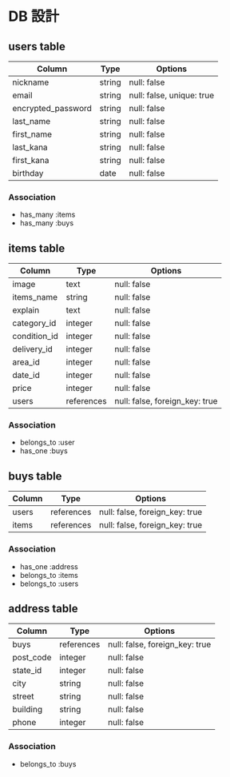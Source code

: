 # DB 設計

## users table

| Column             | Type                | Options                        |
|--------------------|---------------------|--------------------------------|
| nickname           | string              | null: false                    |
| email              | string              | null: false, unique: true      |
| encrypted_password | string              | null: false                    |
| last_name          | string              | null: false                    |
| first_name         | string              | null: false                    |
| last_kana          | string              | null: false                    |
| first_kana         | string              | null: false                    |
| birthday           | date                | null: false                    |

### Association

* has_many :items
* has_many :buys

## items table

| Column             | Type                | Options                        |
|--------------------|---------------------|--------------------------------|
| image              | text                | null: false                    |
| items_name         | string              | null: false                    |
| explain            | text                | null: false                    |
| category_id        | integer             | null: false                    |
| condition_id       | integer             | null: false                    |
| delivery_id        | integer             | null: false                    |
| area_id            | integer             | null: false                    |
| date_id            | integer             | null: false                    |
| price              | integer             | null: false                    |
| users              | references          | null: false, foreign_key: true |

### Association
* belongs_to :user
* has_one :buys

## buys table

| Column             | Type                | Options                        |
|--------------------|---------------------|--------------------------------|
| users              | references          | null: false, foreign_key: true |
| items              | references          | null: false, foreign_key: true |

### Association

* has_one :address
* belongs_to :items
* belongs_to :users

## address table

| Column             | Type                | Options                        |
|--------------------|---------------------|--------------------------------|
| buys               | references          | null: false, foreign_key: true |
| post_code          | integer             | null: false                    |
| state_id           | integer             | null: false                    |
| city               | string              | null: false                    |
| street             | string              | null: false                    |
| building           | string              | null: false                    |
| phone              | integer             | null: false                    |

### Association

* belongs_to :buys